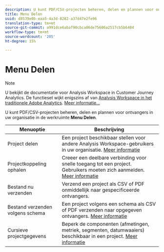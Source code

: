 ```yaml
---
description: U kunt PDF/CSV-projecten beheren, delen en plannen voor ontvangers in uw organisatie.
title: Menu Delen
uuid: d8539e0b-eaa5-4a3d-8282-a37d47e2fe96
translation-type: tm+mt
source-git-commit: a991dce6abaf90cbca06de75606a2517cb5b6484
workflow-type: tm+mt
source-wordcount: '205'
ht-degree: 15%

---
```



# Menu Delen

>[!NOTE]
>
>U bekijkt de documentatie voor Analysis Workspace in Customer Journey Analytics. De functieset wijkt enigszins af van [Analysis Workspace in het traditionele Adobe Analytics](https://docs.adobe.com/content/help/en/analytics/analyze/analysis-workspace/home.html). [Meer informatie...](/help/getting-started/cja-aa.md)

U kunt PDF/CSV-projecten beheren, delen en plannen voor ontvangers in uw organisatie in de werkruimte **Menu Delen**.

| Menuoptie | Beschrijving |
|---|---|
| Project delen | Een project beschikbaar stellen voor andere Analysis Workspace-gebruikers in uw organisatie. [Meer informatie](https://docs.adobe.com/content/help/nl-NL/analytics/analyze/analysis-workspace/curate-share/share-projects.html) |
| Projectkoppeling ophalen | Creeer een deelbare verbinding voor snelle toegang tot een project. Gebruikers moeten zich aanmelden. [Meer informatie](https://docs.adobe.com/content/help/en/analytics/analyze/analysis-workspace/curate-share/shareable-links.html) |
| Bestand nu verzenden | Verzend een project als CSV of PDF onmiddellijk naar gespecificeerde ontvangers. |
| Bestand verzenden volgens schema | Een project volgens een schema als CSV of PDF verzenden naar opgegeven ontvangers. [Meer informatie](https://docs.adobe.com/content/help/en/analytics/analyze/analysis-workspace/curate-share/t-schedule-report.html) |
| Cursieve projectgegevens | Beperk de componenten (afmetingen, metriek, segmenten, datumwaaiers) beschikbaar in een project. [Meer informatie](https://docs.adobe.com/content/help/en/analytics/analyze/analysis-workspace/curate-share/curate.html) |
